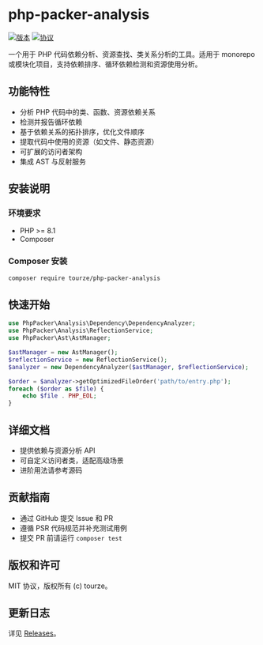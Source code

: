 # php-packer-analysis

[![版本](https://img.shields.io/badge/version-0.0.x-blue.svg)](https://packagist.org/packages/tourze/php-packer-analysis)
[![协议](https://img.shields.io/badge/license-MIT-green.svg)](LICENSE)

一个用于 PHP 代码依赖分析、资源查找、类关系分析的工具。适用于 monorepo 或模块化项目，支持依赖排序、循环依赖检测和资源使用分析。

## 功能特性

- 分析 PHP 代码中的类、函数、资源依赖关系
- 检测并报告循环依赖
- 基于依赖关系的拓扑排序，优化文件顺序
- 提取代码中使用的资源（如文件、静态资源）
- 可扩展的访问者架构
- 集成 AST 与反射服务

## 安装说明

### 环境要求

- PHP >= 8.1
- Composer

### Composer 安装

```bash
composer require tourze/php-packer-analysis
```

## 快速开始

```php
use PhpPacker\Analysis\Dependency\DependencyAnalyzer;
use PhpPacker\Analysis\ReflectionService;
use PhpPacker\Ast\AstManager;

$astManager = new AstManager();
$reflectionService = new ReflectionService();
$analyzer = new DependencyAnalyzer($astManager, $reflectionService);

$order = $analyzer->getOptimizedFileOrder('path/to/entry.php');
foreach ($order as $file) {
    echo $file . PHP_EOL;
}
```

## 详细文档

- 提供依赖与资源分析 API
- 可自定义访问者类，适配高级场景
- 进阶用法请参考源码

## 贡献指南

- 通过 GitHub 提交 Issue 和 PR
- 遵循 PSR 代码规范并补充测试用例
- 提交 PR 前请运行 `composer test`

## 版权和许可

MIT 协议，版权所有 (c) tourze。

## 更新日志

详见 [Releases](https://github.com/tourze/php-packer-analysis/releases)。
